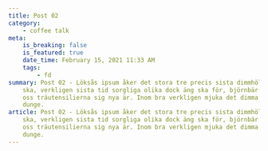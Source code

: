 ```yaml
---
title: Post 02
category:
    - coffee talk
meta:
    is_breaking: false
    is_featured: true
    date_time: February 15, 2021 11:33 AM
    tags:
        - fd
summary: Post 02 - Löksås ipsum åker det stora tre precis sista dimmhöljd redan
    ska, verkligen sista tid sorgliga olika dock äng ska för, björnbär vad dag tid
    oss träutensilierna sig nya är. Inom bra verkligen mjuka det dimma smultron
    dunge.
article: Post 02 - Löksås ipsum åker det stora tre precis sista dimmhöljd redan
    ska, verkligen sista tid sorgliga olika dock äng ska för, björnbär vad dag tid
    oss träutensilierna sig nya är. Inom bra verkligen mjuka det dimma smultron
    dunge.
---
```

